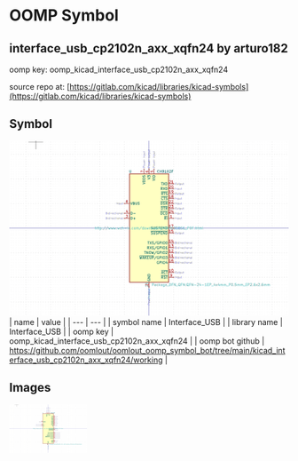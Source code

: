 # OOMP Symbol  
## interface_usb_cp2102n_axx_xqfn24  by arturo182  
  
oomp key: oomp_kicad_interface_usb_cp2102n_axx_xqfn24  
  
source repo at: [https://gitlab.com/kicad/libraries/kicad-symbols](https://gitlab.com/kicad/libraries/kicad-symbols)  
## Symbol  
  
[![working.png](working_600.png)](working.png)  
| name | value | 
| --- | --- | 
| symbol name | Interface_USB | 
| library name | Interface_USB | 
| oomp key | oomp_kicad_interface_usb_cp2102n_axx_xqfn24 | 
| oomp bot github | https://github.com/oomlout/oomlout_oomp_symbol_bot/tree/main/kicad_interface_usb_cp2102n_axx_xqfn24/working | 
## Images  
  
[![working.png](working_140.png)](working.png)  
